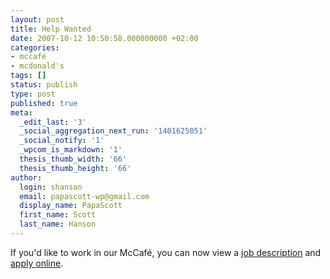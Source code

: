 ```yaml
---
layout: post
title: Help Wanted
date: 2007-10-12 10:50:58.000000000 +02:00
categories:
- mccafé
- mcdonald's
tags: []
status: publish
type: post
published: true
meta:
  _edit_last: '3'
  _social_aggregation_next_run: '1401625051'
  _social_notify: '1'
  _wpcom_is_markdown: '1'
  thesis_thumb_width: '66'
  thesis_thumb_height: '66'
author:
  login: shanson
  email: papascott-wp@gmail.com
  display_name: PapaScott
  first_name: Scott
  last_name: Hanson
---
```

<p>If you'd like to work in our McCafé, you can now view a <a href="http://www.mcdonalds-nordheide.de/jobs/mccafe/">job description</a> and <a href="https://www.karriere-bei-mcdonalds.de/obew/obew.php?stbeId=116&amp;filiStoreNr=1284">apply online</a>.</p>
